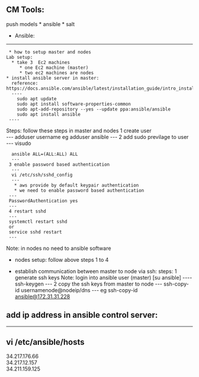 ##  CM Tools:
  push models
    * ansible
    * salt 
   * Ansible:
   ---------
     * how to setup master and nodes
    Lab setup:
      * take 3  Ec2 machines
         * one Ec2 machine (master)
         * two ec2 machines are nodes 
    * install ansible server in master: 
      reference: https://docs.ansible.com/ansible/latest/installation_guide/intro_installation.html
      ----
        sudo apt update
        sudo apt install software-properties-common
        sudo apt-add-repository --yes --update ppa:ansible/ansible
        sudo apt install ansible
     ----
  Steps: follow these steps in master and nodes
     1 create user \
      ---
      adduser username
      eg 
      adduser ansible
      ---
     2 add sudo previlage to user \
      ---
      visudo 

      ansible ALL=(ALL:ALL) ALL
      ---
     3 enable password based authentication
      ---
      vi /etc/ssh/sshd_config
      ---
       * aws provide by default keypair authentication
       * we need to enable password based authentication
     ---
     PasswordAuthentication yes
     ---
     4 restart sshd 
     ---
     systemctl restart sshd
     or 
     service sshd restart
     ---

Note: in nodes no need to ansible software

* nodes setup:
   follow above steps 1 to 4




* establish communication between master to node via ssh:
   steps:
     1 generate ssh keys
       Note: login into ansible user (master) [su ansible]
      ----
      ssh-keygen
      ---
    2 copy the ssh keys from master to node
      ---
      ssh-copy-id usernamenode@nodeip/dns
      ---
      eg ssh-copy-id ansible@172.31.31.228


## add ip address in ansible control server:
 ---
 vi /etc/ansible/hosts
 ---
 34.217.176.66 \
 34.217.12.157 \
 34.211.159.125 



       
    
    